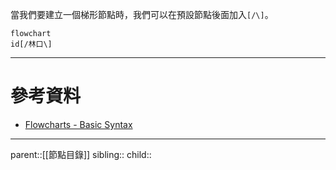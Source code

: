 當我們要建立一個梯形節點時，我們可以在預設節點後面加入`[/\]`。
```mermaid
flowchart
id[/林口\]
```
- - -
# 參考資料
- [Flowcharts - Basic Syntax](https://mermaid.js.org/syntax/flowchart.html)
- - -
parent::[[節點目錄]]
sibling::
child::